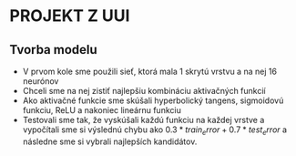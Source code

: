 PROJEKT Z UUI
=============

Tvorba modelu
--------------
* V prvom kole sme použili sieť, ktorá mala 1 skrytú vrstvu a na nej 16 neurónov
* Chceli sme na nej zistiť najlepšiu kombináciu aktivačných funkcií
* Ako aktivačné funkcie sme skúšali hyperbolický tangens, sigmoidovú funkciu, ReLU a nakoniec lineárnu funkciu
* Testovali sme tak, že vyskúšali každú funkciu na každej vrstve a vypočítali sme si výslednú chybu ako $0.3*train_error + 0.7*test_error$ a následne sme si vybrali najlepších kandidátov.
